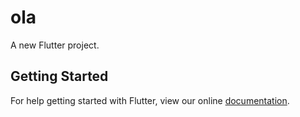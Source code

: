 # ola

A new Flutter project.

## Getting Started

For help getting started with Flutter, view our online
[documentation](https://flutter.io/).
